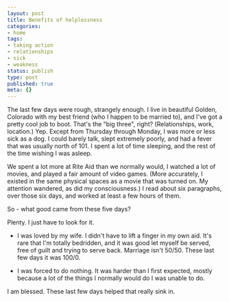 ```yaml
---
layout: post
title: Benefits of helplessness
categories:
- home
tags:
- taking action
- relationships
- sick
- weakness
status: publish
type: post
published: true
meta: {}
---
```




The last few days were rough, strangely enough. I live in beautiful Golden, Colorado with my best friend (who I happen to be married to), and I've got a pretty cool job to boot. That's the "big three", right? (Relationships, work, location.)
Yep. Except from Thursday through Monday, I was more or less sick as a dog. I could barely talk, slept extremely poorly, and had a fever that was usually north of 101. I spent a lot of time sleeping, and the rest of the time wishing I was asleep.



We spent a lot more at Rite Aid than we normally would, I watched a lot of movies, and played a fair amount of video games. (More accurately, I existed in the same physical spaces as a movie that was turned on. My attention wandered, as did my consciousness.) I read about six paragraphs, over those six days, and worked at least a few hours of them.



So - what good came from these five days?



Plenty. I just have to look for it.


* I was loved by my wife. I didn't have to lift a finger in my own aid. It's rare that I'm totally bedridden, and it was good let myself be served, free of guilt and trying to serve back. Marriage isn't 50/50. These last few days it was 100/0.


* I was forced to do nothing. <Insert rant about American-style business.> It was harder than I first expected, mostly because a lot of the things I normally would do I was unable to do.


I am blessed. These last few days helped that really sink in.
